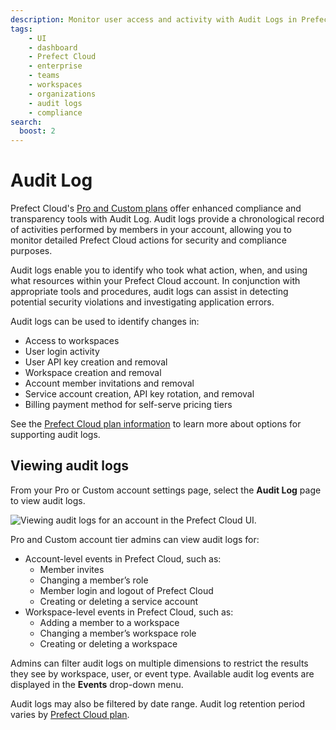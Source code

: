 ```yaml
---
description: Monitor user access and activity with Audit Logs in Prefect Cloud.
tags:
    - UI
    - dashboard
    - Prefect Cloud
    - enterprise
    - teams
    - workspaces
    - organizations
    - audit logs
    - compliance
search:
  boost: 2
---
```


# Audit Log <span class="badge cloud"></span> <span class="badge pro"></span> <span class="badge custom"></span>

Prefect Cloud's [Pro and Custom plans](https://www.prefect.io/pricing) offer enhanced compliance and transparency tools with Audit Log.
Audit logs provide a chronological record of activities performed by members in your account, allowing you to monitor detailed Prefect Cloud actions for security and compliance purposes.

Audit logs enable you to identify who took what action, when, and using what resources within your Prefect Cloud account.
In conjunction with appropriate tools and procedures, audit logs can assist in detecting potential security violations and investigating application errors.  

Audit logs can be used to identify changes in:

- Access to workspaces
- User login activity
- User API key creation and removal
- Workspace creation and removal
- Account member invitations and removal
- Service account creation, API key rotation, and removal
- Billing payment method for self-serve pricing tiers

See the [Prefect Cloud plan information](https://www.prefect.io/pricing) to learn more about options for supporting audit logs.

## Viewing audit logs

From your Pro or Custom account settings page, select the **Audit Log** page to view audit logs.

![Viewing audit logs for an account in the Prefect Cloud UI.](/img/ui/audit-log.png)

Pro and Custom account tier admins can view audit logs for:

- Account-level events in Prefect Cloud, such as:
  - Member invites
  - Changing a member’s role
  - Member login and logout of Prefect Cloud
  - Creating or deleting a service account
- Workspace-level events in Prefect Cloud, such as:
  - Adding a member to a workspace
  - Changing a member’s workspace role
  - Creating or deleting a workspace

Admins can filter audit logs on multiple dimensions to restrict the results they see by workspace, user, or event type.
Available audit log events are displayed in the **Events** drop-down menu.

Audit logs may also be filtered by date range. Audit log retention period varies by [Prefect Cloud plan](https://www.prefect.io/pricing).

